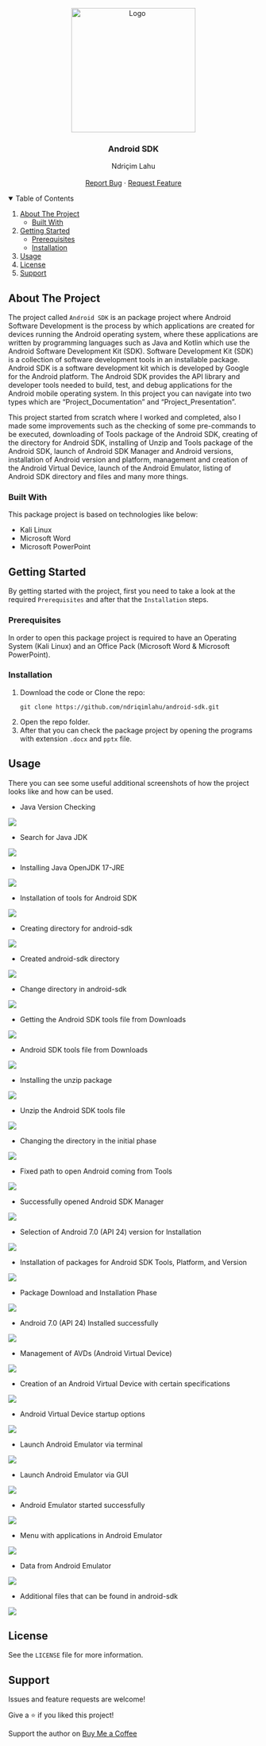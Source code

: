 <!-- PROJECT LOGO -->
<p align="center">
  <img src="https://github.com/ndriqimlahu/ndriqim-lahu-portfolio/blob/main/assets/portfolio/AndroidSDK.png" alt="Logo" width="250" height="250">
  <h3 align="center">Android SDK</h3>
  <p align="center">
    Ndriçim Lahu
    <br>
    <br>
    <a href="https://github.com/ndriqimlahu/android-sdk/issues">Report Bug</a>
    ·
    <a href="https://github.com/ndriqimlahu/android-sdk/issues">Request Feature</a>
  </p>
</p>


<!-- TABLE OF CONTENTS -->
<details open="open">
  <summary>Table of Contents</summary>
  <ol>
    <li>
      <a href="#about-the-project">About The Project</a>
      <ul>
        <li><a href="#built-with">Built With</a></li>
      </ul>
    </li>
    <li>
      <a href="#getting-started">Getting Started</a>
      <ul>
        <li><a href="#prerequisites">Prerequisites</a></li>
        <li><a href="#installation">Installation</a></li>
      </ul>
    </li>
    <li><a href="#usage">Usage</a></li>
    <li><a href="#license">License</a></li>
    <li><a href="#support">Support</a></li>
  </ol>
</details>


<!-- ABOUT THE PROJECT -->
## About The Project

The project called `Android SDK` is an package project where Android Software Development is the process by which applications are created for devices running the Android operating system, where these applications are written by programming languages such as Java and Kotlin which use the Android Software Development Kit (SDK). Software Development Kit (SDK) is a collection of software development tools in an installable package. Android SDK is a software development kit which is developed by Google for the Android platform. The Android SDK provides the API library and developer tools needed to build, test, and debug applications for the Android mobile operating system. In this project you can navigate into two types which are “Project_Documentation” and “Project_Presentation”.

This project started from scratch where I worked and completed, also I made some improvements such as the checking of some pre-commands to be executed, downloading of Tools package of the Android SDK, creating of the directory for Android SDK, installing of Unzip and Tools package of the Android SDK, launch of Android SDK Manager and Android versions, installation of Android version and platform, management and creation of the Android Virtual Device, launch of the Android Emulator, listing of Android SDK directory and files and many more things.


### Built With

This package project is based on technologies like below:

* Kali Linux
* Microsoft Word
* Microsoft PowerPoint


<!-- GETTING STARTED -->
## Getting Started

By getting started with the project, first you need to take a look at the required `Prerequisites` and after that the `Installation` steps.


### Prerequisites

In order to open this package project is required to have an Operating System (Kali Linux) and an Office Pack (Microsoft Word & Microsoft PowerPoint).


### Installation

1. Download the code or Clone the repo:
   ```terminal
   git clone https://github.com/ndriqimlahu/android-sdk.git
   ```
2. Open the repo folder.
3. After that you can check the package project by opening the programs with extension `.docx` and `pptx` file.


<!-- USAGE -->
## Usage

There you can see some useful additional screenshots of how the project looks like and how can be used.

* Java Version Checking
<img src="https://raw.githubusercontent.com/ndriqimlahu/android-sdk/main/Preview/01-Kontrollimi%20i%20Verzionit%20te%20Java.png">

* Search for Java JDK
<img src="https://raw.githubusercontent.com/ndriqimlahu/android-sdk/main/Preview/02-Kerkimi%20per%20Java%20JDK.png">

* Installing Java OpenJDK 17-JRE
<img src="https://raw.githubusercontent.com/ndriqimlahu/android-sdk/main/Preview/03-Instalimi%20i%20Java%20OpenJDK%2017-JRE.png">

* Installation of tools for Android SDK
<img src="https://raw.githubusercontent.com/ndriqimlahu/android-sdk/main/Preview/04-Instalimi%20i%20tools%20per%20Android%20SDK.png">

* Creating directory for android-sdk
<img src="https://raw.githubusercontent.com/ndriqimlahu/android-sdk/main/Preview/05-Krijimi%20i%20direktoriumit%20p%C3%ABr%20android-sdk.png">

* Created android-sdk directory
<img src="https://raw.githubusercontent.com/ndriqimlahu/android-sdk/main/Preview/06-Direktoriumi%20i%20krijuar%20android-sdk.png">

* Change directory in android-sdk
<img src="https://raw.githubusercontent.com/ndriqimlahu/android-sdk/main/Preview/07-Ndryshimi%20i%20direktoriumit%20ne%20android-sdk.png">

* Getting the Android SDK tools file from Downloads
<img src="https://raw.githubusercontent.com/ndriqimlahu/android-sdk/main/Preview/08-Marrja%20e%20fajllit%20tools%20te%20Android%20SDK%20nga%20Downloads.png">

* Android SDK tools file from Downloads
<img src="https://raw.githubusercontent.com/ndriqimlahu/android-sdk/main/Preview/09-Fajlli%20tools%20i%20Android%20SDK%20nga%20Downloads.png">

* Installing the unzip package
<img src="https://raw.githubusercontent.com/ndriqimlahu/android-sdk/main/Preview/10-Instalimi%20i%20paketes%20per%20unzip.png">

* Unzip the Android SDK tools file
<img src="https://raw.githubusercontent.com/ndriqimlahu/android-sdk/main/Preview/11-Unzip%20i%20fajllit%20tools%20te%20Android%20SDK.png">

* Changing the directory in the initial phase
<img src="https://raw.githubusercontent.com/ndriqimlahu/android-sdk/main/Preview/12-Ndryshimi%20i%20direktoriumit%20ne%20fazen%20fillestare.png">

* Fixed path to open Android coming from Tools
<img src="https://raw.githubusercontent.com/ndriqimlahu/android-sdk/main/Preview/13-Path%20i%20caktuar%20per%20te%20hapur%20Android%20qe%20vjen%20nga%20Tools.png">

* Successfully opened Android SDK Manager
<img src="https://raw.githubusercontent.com/ndriqimlahu/android-sdk/main/Preview/14-Hapja%20me%20sukses%20e%20Android%20SDK%20Manager.png">

* Selection of Android 7.0 (API 24) version for Installation
<img src="https://raw.githubusercontent.com/ndriqimlahu/android-sdk/main/Preview/15-Zgjedhja%20e%20verzionit%20Android%207.0%20(API%2024)%20per%20Instalim.png">

* Installation of packages for Android SDK Tools, Platform, and Version
<img src="https://raw.githubusercontent.com/ndriqimlahu/android-sdk/main/Preview/16-Instalimi%20i%20packages%20per%20Android%20SDK%20Tools%2C%20Platform%2C%20Version.png">

* Package Download and Installation Phase
<img src="https://raw.githubusercontent.com/ndriqimlahu/android-sdk/main/Preview/17-Faza%20e%20Shkarkimit%20dhe%20Instalimit%20te%20packages.png">

* Android 7.0 (API 24) Installed successfully
<img src="https://raw.githubusercontent.com/ndriqimlahu/android-sdk/main/Preview/18-Android%207.0%20(API%2024)%20i%20Instaluar%20me%20sukses.png">

* Management of AVDs (Android Virtual Device)
<img src="https://raw.githubusercontent.com/ndriqimlahu/android-sdk/main/Preview/19-Menaxhimi%20i%20AVDs%20(Android%20Virtual%20Device).png">

* Creation of an Android Virtual Device with certain specifications
<img src="https://raw.githubusercontent.com/ndriqimlahu/android-sdk/main/Preview/20-Krijimi%20i%20nje%20Android%20Virtual%20Device%20me%20specifika%20te%20caktuara.png">

* Android Virtual Device startup options
<img src="https://raw.githubusercontent.com/ndriqimlahu/android-sdk/main/Preview/21-Opsionet%20per%20startim%20te%20Android%20Virtual%20Device.png">

* Launch Android Emulator via terminal
<img src="https://raw.githubusercontent.com/ndriqimlahu/android-sdk/main/Preview/22-Startimi%20i%20Android%20Emulator%20permes%20terminal.png">

* Launch Android Emulator via GUI
<img src="https://raw.githubusercontent.com/ndriqimlahu/android-sdk/main/Preview/23-Startimi%20i%20Android%20Emulator%20permes%20GUI.png">

* Android Emulator started successfully
<img src="https://raw.githubusercontent.com/ndriqimlahu/android-sdk/main/Preview/24-Android%20Emulator%20i%20startuar%20me%20sukses.png">

* Menu with applications in Android Emulator
<img src="https://raw.githubusercontent.com/ndriqimlahu/android-sdk/main/Preview/25-Menu%20me%20aplikacione%20ne%20Android%20Emulator.png">

* Data from Android Emulator
<img src="https://raw.githubusercontent.com/ndriqimlahu/android-sdk/main/Preview/26-Te%20dhena%20nga%20Android%20Emulator.png">

* Additional files that can be found in android-sdk
<img src="https://raw.githubusercontent.com/ndriqimlahu/android-sdk/main/Preview/27-Fajlla%20shtese%20qe%20mund%20te%20gjenden%20ne%20android-sdk.png">


<!-- LICENSE -->
## License

See the `LICENSE` file for more information.


<!-- SUPPORT -->
## Support

Issues and feature requests are welcome!

Give a ⭐️ if you liked this project!

Support the author on <a href="https://www.buymeacoffee.com/ndriqimlahu">Buy Me a Coffee</a>
